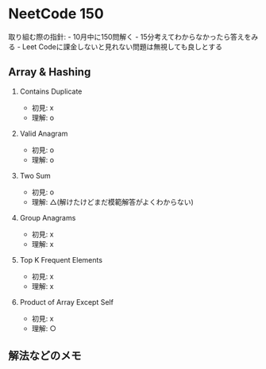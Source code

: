 # NeetCode 150

取り組む際の指針:
    - 10月中に150問解く
    - 15分考えてわからなかったら答えをみる 
    - Leet Codeに課金しないと見れない問題は無視しても良しとする

## Array & Hashing

1. Contains Duplicate
    - 初見: x  
    - 理解: o

2. Valid Anagram 
    - 初見: o  
    - 理解: o

3. Two Sum
    - 初見: o
    - 理解: △(解けたけどまだ模範解答がよくわからない) 

4. Group Anagrams
    - 初見: x
    - 理解: x

5. Top K Frequent Elements
    - 初見: x
    - 理解: x

6. Product of Array Except Self
    - 初見: x
    - 理解: ○


## 解法などのメモ
